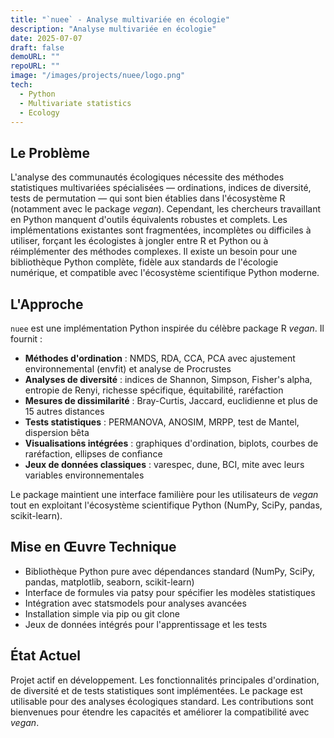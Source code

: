```yaml
---
title: "`nuee` - Analyse multivariée en écologie"
description: "Analyse multivariée en écologie"
date: 2025-07-07
draft: false
demoURL: ""
repoURL: ""
image: "/images/projects/nuee/logo.png"
tech:
  - Python
  - Multivariate statistics
  - Ecology
---
```


## Le Problème

L'analyse des communautés écologiques nécessite des méthodes statistiques multivariées spécialisées — ordinations, indices de diversité, tests de permutation — qui sont bien établies dans l'écosystème R (notamment avec le package *vegan*). Cependant, les chercheurs travaillant en Python manquent d'outils équivalents robustes et complets. Les implémentations existantes sont fragmentées, incomplètes ou difficiles à utiliser, forçant les écologistes à jongler entre R et Python ou à réimplémenter des méthodes complexes. Il existe un besoin pour une bibliothèque Python complète, fidèle aux standards de l'écologie numérique, et compatible avec l'écosystème scientifique Python moderne.

## L'Approche

`nuee` est une implémentation Python inspirée du célèbre package R *vegan*. Il fournit :

- **Méthodes d'ordination** : NMDS, RDA, CCA, PCA avec ajustement environnemental (envfit) et analyse de Procrustes
- **Analyses de diversité** : indices de Shannon, Simpson, Fisher's alpha, entropie de Renyi, richesse spécifique, équitabilité, raréfaction
- **Mesures de dissimilarité** : Bray-Curtis, Jaccard, euclidienne et plus de 15 autres distances
- **Tests statistiques** : PERMANOVA, ANOSIM, MRPP, test de Mantel, dispersion bêta
- **Visualisations intégrées** : graphiques d'ordination, biplots, courbes de raréfaction, ellipses de confiance
- **Jeux de données classiques** : varespec, dune, BCI, mite avec leurs variables environnementales

Le package maintient une interface familière pour les utilisateurs de *vegan* tout en exploitant l'écosystème scientifique Python (NumPy, SciPy, pandas, scikit-learn).

## Mise en Œuvre Technique

- Bibliothèque Python pure avec dépendances standard (NumPy, SciPy, pandas, matplotlib, seaborn, scikit-learn)
- Interface de formules via patsy pour spécifier les modèles statistiques
- Intégration avec statsmodels pour analyses avancées
- Installation simple via pip ou git clone
- Jeux de données intégrés pour l'apprentissage et les tests

## État Actuel

Projet actif en développement. Les fonctionnalités principales d'ordination, de diversité et de tests statistiques sont implémentées. Le package est utilisable pour des analyses écologiques standard. Les contributions sont bienvenues pour étendre les capacités et améliorer la compatibilité avec *vegan*.